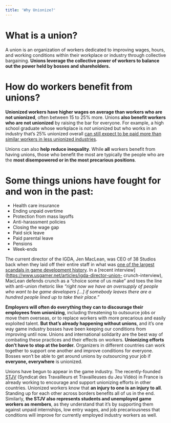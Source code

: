 ```yaml
---
title: 'Why Unionize?'
---
```

# What is a union?

A union is an organization of workers dedicated to improving wages, hours, and
working conditions within their workplace or industry through collective
bargaining. **Unions leverage the collective power of workers to balance out the
power held by bosses and shareholders.**

# How do workers benefit from unions?

**Unionized workers have higher wages on average than workers who are not
unionized**, often between 15 to 25% more. Unions **also benefit workers who are
not unionized** by raising the bar for everyone. For example, a high school
graduate whose workplace is _not_ unionized but who works in an industry that’s
25% unionized overall [can still expect to be paid more than similar workers in
less unionized
industries](http://www.epi.org/publication/briefingpapers_bp143/).


Unions can also **help reduce inequality**. While **all** workers benefit from
having unions, those who benefit the most are typically the people who are the
**most disempowered or in the most precarious positions**.

# Some things unions have fought for and won in the past:

- Health care insurance
- Ending unpaid overtime
- Protection from mass layoffs
- Anti-harassment policies
- Closing the wage gap
- Paid sick leave
- Paid parental leave
- Pensions
- Week-ends

The current director of the IGDA, Jen MacLean, was CEO of 38 Studios back when
they laid off their entire staff in what was [one of the largest scandals in
game development
history](https://www.bostonmagazine.com/2012/07/23/38-studios-end-game/). In a
[recent interview](https://www.usgamer.net/articles/igda-director-union-
crunch-interview), MacLean defends crunch as a “choice some of us make” and toes
the line with anti-union rhetoric like _“right now we have an oversupply of
people who want to be game developers [...] if somebody leaves there are a
hundred people lined up to take their place.”_

**Employers will often do everything they can to discourage their employees from
unionizing**, including threatening to outsource jobs or move them overseas, or
to replace workers with more precarious and easily exploited talent. **But
that’s already happening without unions**, and it’s one way game industry bosses
have been keeping our conditions from improving until now. Unions and
international solidarity are the best way of combating these practices and their
effects on workers. **Unionizing efforts don’t have to stop at the border.**
Organizers in different countries can work together to support one another and
improve conditions for everyone. Bosses won’t be able to get around unions by
outsourcing your job if **everyone, everywhere** is unionized.

Unions have begun to appear in the game industry. The recently-founded
[STJV](https://www.stjv.fr) (Syndicat des Travailleurs et Travailleuses du Jeu
Vidéo) in France is already working to encourage and support unionizing efforts
in other countries. Unionized workers know that **an injury to one is an injury
to all**. Standing up for each other across borders benefits all of us in the
end. Similarly, **the STJV also represents students and unemployed game workers
as members**, as they understand that it’s by supporting them against unpaid
internships, low entry wages, and job precariousness that conditions will
improve for currently employed industry workers as well.
